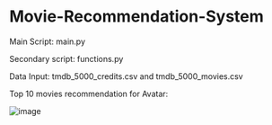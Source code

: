 # Movie-Recommendation-System

Main Script:
main.py

Secondary script:
functions.py

Data Input:
tmdb_5000_credits.csv and tmdb_5000_movies.csv


Top 10 movies recommendation for Avatar:

![image](https://user-images.githubusercontent.com/54075153/164089397-6449b438-2992-479a-af4c-92b327e9868c.png)

